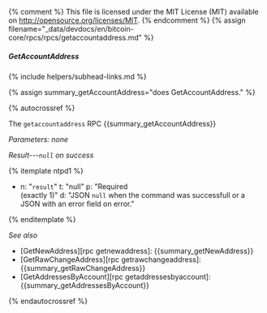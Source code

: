 {% comment %}
This file is licensed under the MIT License (MIT) available on
http://opensource.org/licenses/MIT.
{% endcomment %}
{% assign filename="_data/devdocs/en/bitcoin-core/rpcs/rpcs/getaccountaddress.md" %}

##### GetAccountAddress
{% include helpers/subhead-links.md %}

{% assign summary_getAccountAddress="does GetAccountAddress." %}

{% autocrossref %}

The `getaccountaddress` RPC {{summary_getAccountAddress}}

*Parameters: none*

*Result---`null` on success*

{% itemplate ntpd1 %}
- n: "`result`"
  t: "null"
  p: "Required<br>(exactly 1)"
  d: "JSON `null` when the command was successfull or a JSON with an error field on error."

{% enditemplate %}

*See also*

* [GetNewAddress][rpc getnewaddress]: {{summary_getNewAddress}}
* [GetRawChangeAddress][rpc getrawchangeaddress]: {{summary_getRawChangeAddress}}
* [GetAddressesByAccount][rpc getaddressesbyaccount]: {{summary_getAddressesByAccount}}

{% endautocrossref %}
